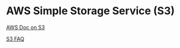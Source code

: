 # AWS Simple Storage Service (S3)

[AWS Doc on S3](https://docs.aws.amazon.com/AmazonS3/latest/userguide/Welcome.html)

[S3 FAQ](https://aws.amazon.com/s3/faqs/)
